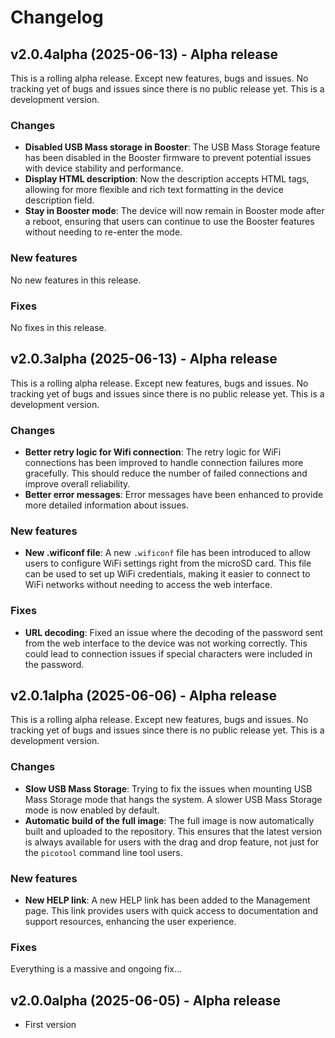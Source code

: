# Changelog

## v2.0.4alpha (2025-06-13) - Alpha release

This is a rolling alpha release. Except new features, bugs and issues. No tracking yet of bugs and issues since there is no public release yet. This is a development version.

### Changes
- **Disabled USB Mass storage in Booster**: The USB Mass Storage feature has been disabled in the Booster firmware to prevent potential issues with device stability and performance.
- **Display HTML description**: Now the description accepts HTML tags, allowing for more flexible and rich text formatting in the device description field.
- **Stay in Booster mode**: The device will now remain in Booster mode after a reboot, ensuring that users can continue to use the Booster features without needing to re-enter the mode.

### New features
No new features in this release.

### Fixes
No fixes in this release.

## v2.0.3alpha (2025-06-13) - Alpha release

This is a rolling alpha release. Except new features, bugs and issues. No tracking yet of bugs and issues since there is no public release yet. This is a development version.

### Changes
- **Better retry logic for Wifi connection**: The retry logic for WiFi connections has been improved to handle connection failures more gracefully. This should reduce the number of failed connections and improve overall reliability.
- **Better error messages**: Error messages have been enhanced to provide more detailed information about issues.

### New features
- **New .wificonf file**: A new `.wificonf` file has been introduced to allow users to configure WiFi settings right from the microSD card. This file can be used to set up WiFi credentials, making it easier to connect to WiFi networks without needing to access the web interface.

### Fixes
- **URL decoding**: Fixed an issue where the decoding of the password sent from the web interface to the device was not working correctly. This could lead to connection issues if special characters were included in the password.

## v2.0.1alpha (2025-06-06) - Alpha release

This is a rolling alpha release. Except new features, bugs and issues. No tracking yet of bugs and issues since there is no public release yet. This is a development version.

### Changes
- **Slow USB Mass Storage**: Trying to fix the issues when mounting USB Mass Storage mode that hangs the system. A slower USB Mass Storage mode is now enabled by default.
- **Automatic build of the full image**: The full image is now automatically built and uploaded to the repository. This ensures that the latest version is always available for users with the drag and drop feature, not just for the `picotool` command line tool users.

### New features
- **New HELP link**: A new HELP link has been added to the Management page. This link provides users with quick access to documentation and support resources, enhancing the user experience.

### Fixes
Everything is a massive and ongoing fix...

## v2.0.0alpha (2025-06-05) - Alpha release
- First version
